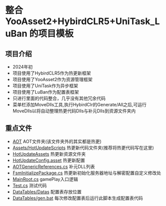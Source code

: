 ﻿# 整合YooAsset2+HybirdCLR5+UniTask_LuBan 的项目模板
## 项目介绍
- 2024年初
- 项目使用了HybirdCLR5作为热更新框架
- 项目使用了YooAsset2作为资源管理框架
- 项目使用了UniTask作为异步框架
- 项目使用了LuBan作为配置表框架
- 只进行里面的代码整合，几乎没有其他冗余代码
- 菜单栏添加MoveDlls工具,执行HybirdClr的Generate/All之后,可运行MoveDlls以将自动整理热更代码Dlls与补元Dlls到资源文件夹内
## 重点文件
- [AOT](Assets%2FAOT) AOT文件夹(该文件夹外的其实都是热更)
- [Assets/HotUpdateScripts](Assets/HotUpdateScripts) 热更新代码文件夹(推荐将热更代码写在这里)
- [HotUpdateAssets](Assets%2FHotUpdateAssets) 热更新资源文件夹
- [HotUpdateConfig.asset](Assets%2FAOT%2FResources%2FHotUpdateConfig.asset) 热更新配置
- [AOTGenericReferences.cs](Assets/HybridCLRGenerate/AOTGenericReferences.cs) 补元DLL列表
- [FsmInitializePackage.cs](Assets%2FAOT%2FScripts%2FMainRoot%2FPatchLogic%2FFsmNode%2FFsmInitializePackage.cs) 热更新初始化服务器地址与解密配置自定义修改处
- [MainRoot.cs](Assets%2FAOT%2FScripts%2FMainRoot%2FMainRoot.cs) gamePlay入口逻辑
- [Test.cs](Assets%2FHotUpdateScripts%2FTestTools%2FTest.cs) 测试代码
- [DataTables/Datas](DataTables/Datas) 配置表存放位置
- [DataTables/gen.bat](DataTables/gen.bat) 每次修改配置表后运行此脚本生成配置表代码